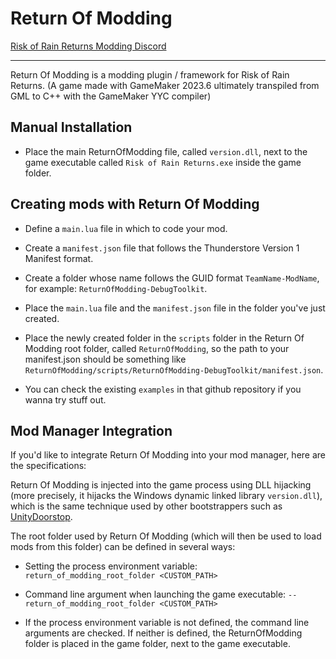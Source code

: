 ﻿# Return Of Modding

[Risk of Rain Returns Modding Discord](https://discord.gg/MpFEDAg)

---

Return Of Modding is a modding plugin / framework for Risk of Rain Returns.
(A game made with GameMaker 2023.6 ultimately transpiled from GML to C++ with the GameMaker YYC compiler)

## Manual Installation

- Place the main ReturnOfModding file, called `version.dll`, next to the game executable called `Risk of Rain Returns.exe` inside the game folder.

## Creating mods with Return Of Modding

- Define a `main.lua` file in which to code your mod.

- Create a `manifest.json` file that follows the Thunderstore Version 1 Manifest format.

- Create a folder whose name follows the GUID format `TeamName-ModName`, for example: `ReturnOfModding-DebugToolkit`.

- Place the `main.lua` file and the `manifest.json` file in the folder you've just created.

- Place the newly created folder in the `scripts` folder in the Return Of Modding root folder, called `ReturnOfModding`, so the path to your manifest.json should be something like `ReturnOfModding/scripts/ReturnOfModding-DebugToolkit/manifest.json`.

- You can check the existing `examples` in that github repository if you wanna try stuff out.

## Mod Manager Integration

If you'd like to integrate Return Of Modding into your mod manager, here are the specifications:

Return Of Modding is injected into the game process using DLL hijacking (more precisely, it hijacks the Windows dynamic linked library `version.dll`), which is the same technique used by other bootstrappers such as [UnityDoorstop](https://github.com/NeighTools/UnityDoorstop).

The root folder used by Return Of Modding (which will then be used to load mods from this folder) can be defined in several ways:

- Setting the process environment variable: `return_of_modding_root_folder <CUSTOM_PATH>`

- Command line argument when launching the game executable: `--return_of_modding_root_folder <CUSTOM_PATH>`

- If the process environment variable is not defined, the command line arguments are checked. If neither is defined, the ReturnOfModding folder is placed in the game folder, next to the game executable.